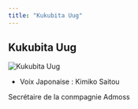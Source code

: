 ```yaml
---
title: "Kukubita Uug"
---
```


Kukubita Uug
------------


![Kukubita Uug](/images/stories/saga/g-tekketsu-s2/persos/kukubita-uug.png)
* Voix Japonaise : Kimiko Saitou


Secrétaire de la conmpagnie Admoss



